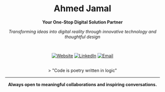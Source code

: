 <div align="center">

# Ahmed Jamal

**Your One-Stop Digital Solution Partner**

*Transforming ideas into digital reality through innovative technology and thoughtful design*

<br>

[![Website](https://img.shields.io/badge/ahmedjamal.dev-Visit%20Portfolio-00D4AA?style=for-the-badge&logoColor=white)](https://www.ahmedjamal.dev)
[![LinkedIn](https://img.shields.io/badge/LinkedIn-Professional%20Network-0A66C2?style=for-the-badge&logoColor=white)](https://www.linkedin.com/in/gongoool/)
[![Email](https://img.shields.io/badge/Contact-Let's%20Collaborate-EA4335?style=for-the-badge&logoColor=white)](mailto:gongool@hotmail.com)

<br>
> "Code is poetry written in logic"

---

**Always open to meaningful collaborations and inspiring conversations.**

</div>
